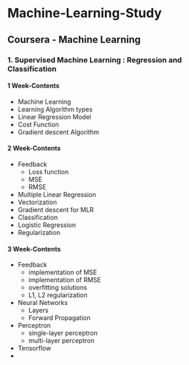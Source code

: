 # Machine-Learning-Study
## Coursera - Machine Learning
### 1. Supervised Machine Learning : Regression and Classification

#### 1 Week-Contents
- Machine Learning
- Learning Algorithm types
- Linear Regression Model
- Cost Function
- Gradient descent Algorithm

#### 2 Week-Contents
- Feedback
  - Loss function
  - MSE
  - RMSE
- Multiple Linear Regression
- Vectorization
- Gradient descent for MLR
- Classification
- Logistic Regression
- Regularization

#### 3 Week-Contents
- Feedback
  - implementation of MSE
  - implementation of RMSE
  - overfitting solutions
  - L1, L2 regularization
- Neural Networks
  - Layers
  - Forward Propagation
- Perceptron
  - single-layer perceptron
  - multi-layer perceptron
- Tensorflow
- 
